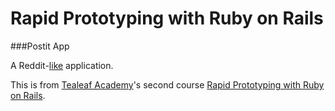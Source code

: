 Rapid Prototyping with Ruby on Rails
===
###Postit App

A Reddit-[like](http://tl-postit.herokuapp.com/) application.

This is from  [Tealeaf Academy](http://www.gotealeaf.com)'s second course [Rapid Prototyping with Ruby on Rails](http://www.gotealeaf.com/curriculum#!rails).
